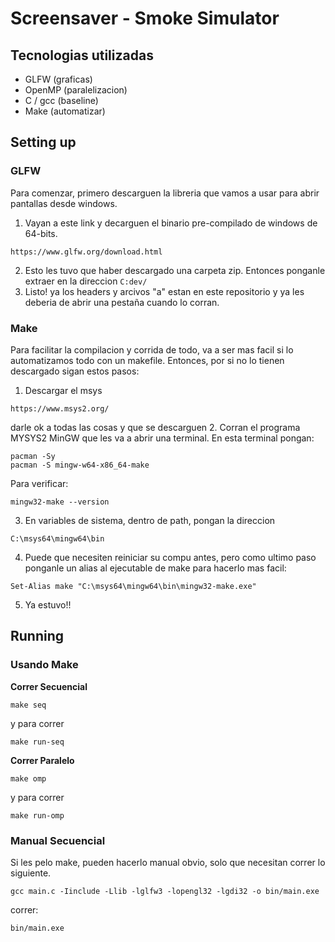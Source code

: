 # Screensaver - Smoke Simulator
## Tecnologias utilizadas
- GLFW (graficas)
- OpenMP (paralelizacion)
- C / gcc (baseline)
- Make (automatizar)

## Setting up
### GLFW
Para comenzar, primero descarguen la libreria que vamos a usar para abrir pantallas desde windows.
1. Vayan a este link y decarguen el binario pre-compilado de windows de 64-bits.
```
https://www.glfw.org/download.html
```
2. Esto les tuvo que haber descargado una carpeta zip. Entonces ponganle extraer en la direccion ```C:dev/```
3. Listo! ya los headers y arcivos "a" estan en este repositorio y ya les deberia de abrir una pestaña cuando lo corran.
### Make
Para facilitar la compilacion y corrida de todo, va a ser mas facil si lo automatizamos todo con un makefile. Entonces, por si no lo tienen descargado sigan estos pasos:
1. Descargar el msys
```
https://www.msys2.org/
```
darle ok a todas las cosas y que se descarguen
2. Corran el programa MYSYS2 MinGW que les va a abrir una terminal. En esta terminal pongan:
```
pacman -Sy
pacman -S mingw-w64-x86_64-make
```
Para verificar:
```
mingw32-make --version
```
3. En variables de sistema, dentro de path, pongan la direccion
```
C:\msys64\mingw64\bin
```
4. Puede que necesiten reiniciar su compu antes, pero como ultimo paso ponganle un alias al ejecutable de make para hacerlo mas facil:
```
Set-Alias make "C:\msys64\mingw64\bin\mingw32-make.exe" 
```
5. Ya estuvo!!

## Running
### Usando Make
**Correr Secuencial**
```
make seq
```
y para correr
```
make run-seq
```
**Correr Paralelo**
```
make omp
```
y para correr
```
make run-omp
```

### Manual Secuencial
Si les pelo make, pueden hacerlo manual obvio, solo que necesitan correr lo siguiente.
```
gcc main.c -Iinclude -Llib -lglfw3 -lopengl32 -lgdi32 -o bin/main.exe
```

correr:
```
bin/main.exe
```